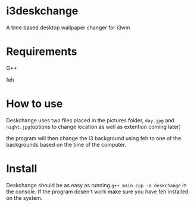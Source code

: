 # i3deskchange
A time based desktop wallpaper changer for i3wm
# Requirements
G++

feh
# How to use
Deskchange uses two files placed in the pictures folder, `day.jpg` and `night.jpg`(options to change location as well as extention coming later)

the program will then change the i3 background using feh to one of the backgrounds based on the time of the computer.
# Install
Deskchange should be as easy as running `g++ main.cpp -o deskchange` in the console.  If the program dosen't work make sure you have feh installed on the system.
